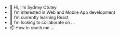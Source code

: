 - 👋 Hi, I’m Sydney Otutey
- 👀 I’m interested in Web and Mobile App development
- 🌱 I’m currently learning React
- 💞️ I’m looking to collaborate on ...
- 📫 How to reach me ...

<!---
dev-sydney/dev-sydney is a ✨ special ✨ repository because its `README.md` (this file) appears on your GitHub profile.
You can click the Preview link to take a look at your changes.
--->
